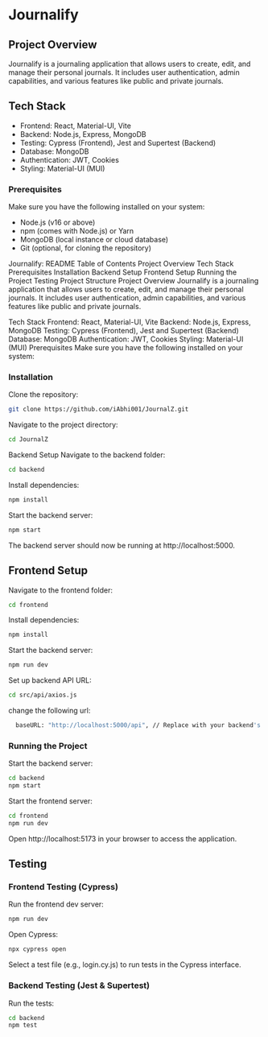 # Journalify

## Project Overview
Journalify is a journaling application that allows users to create, edit, and manage their personal journals. It includes user authentication, admin capabilities, and various features like public and private journals.

## Tech Stack
- Frontend: React, Material-UI, Vite
- Backend: Node.js, Express, MongoDB
- Testing: Cypress (Frontend), Jest and Supertest (Backend)
- Database: MongoDB
- Authentication: JWT, Cookies
- Styling: Material-UI (MUI)

### Prerequisites
Make sure you have the following installed on your system:

- Node.js (v16 or above)
- npm (comes with Node.js) or Yarn
- MongoDB (local instance or cloud database)
- Git (optional, for cloning the repository)


Journalify: README
Table of Contents
Project Overview
Tech Stack
Prerequisites
Installation
Backend Setup
Frontend Setup
Running the Project
Testing
Project Structure
Project Overview
Journalify is a journaling application that allows users to create, edit, and manage their personal journals. It includes user authentication, admin capabilities, and various features like public and private journals.

Tech Stack
Frontend: React, Material-UI, Vite
Backend: Node.js, Express, MongoDB
Testing: Cypress (Frontend), Jest and Supertest (Backend)
Database: MongoDB
Authentication: JWT, Cookies
Styling: Material-UI (MUI)
Prerequisites
Make sure you have the following installed on your system:


### Installation
Clone the repository:
```bash
git clone https://github.com/iAbhi001/JournalZ.git
```
  
Navigate to the project directory:
```bash
cd JournalZ
 ```

Backend Setup
Navigate to the backend folder:

```bash
cd backend
```

Install dependencies:

```bash
npm install
```

Start the backend server:

```bash
npm start
```
The backend server should now be running at http://localhost:5000.

## Frontend Setup
Navigate to the frontend folder:

```bash
cd frontend
```

Install dependencies:

```bash
npm install
```

Start the backend server:

```bash
npm run dev
```

Set up backend API URL:

```bash
cd src/api/axios.js
```

change the following url:
```bash
  baseURL: "http://localhost:5000/api", // Replace with your backend's base URL
```

### Running the Project
Start the backend server:

```bash
cd backend
npm start
```

Start the frontend server:

```bash
cd frontend
npm run dev
```
Open http://localhost:5173 in your browser to access the application.

## Testing
### Frontend Testing (Cypress)
Run the frontend dev server:

```bash
npm run dev
```
Open Cypress:

```bash
npx cypress open

```

Select a test file (e.g., login.cy.js) to run tests in the Cypress interface.

### Backend Testing (Jest & Supertest)
Run the tests:

```bash
cd backend
npm test
```